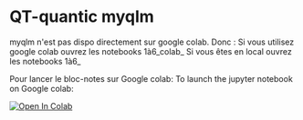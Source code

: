 # QT-quantic myqlm
myqlm  n'est pas dispo directement sur google colab. 
Donc :
Si vous utilisez google colab ouvrez les notebooks 1à6_colab_
Si vous êtes en local ouvrez les notebooks 1à6_

Pour lancer le bloc-notes sur Google colab:
To launch the jupyter notebook on Google colab:<a target="_blank" href="https://colab.research.google.com/github/letsop/myqlm/">

  <img src="https://colab.research.google.com/assets/colab-badge.svg" alt="Open In Colab"/>

</a>

